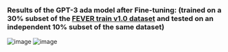 ### Results of the GPT-3 ada model after Fine-tuning: (trained on a 30% subset of the [FEVER train v1.0 dataset](https://huggingface.co/datasets/fever/viewer/v1.0/train) and tested on an independent 10% subset of the same dataset)
![image](https://github.com/S-Asghari/Fact-Checking-Using-LLMs/assets/42779113/82712fcb-c8ea-4ff5-b5a7-0ae016e52f81)
![image](https://github.com/S-Asghari/Fact-Checking-Using-LLMs/assets/42779113/8be54ca6-b72a-4762-bf57-851dd859cf20)
